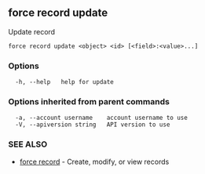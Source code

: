 ## force record update

Update record

```
force record update <object> <id> [<field>:<value>...]
```

### Options

```
  -h, --help   help for update
```

### Options inherited from parent commands

```
  -a, --account username    account username to use
  -V, --apiversion string   API version to use
```

### SEE ALSO

* [force record](force_record.md)	 - Create, modify, or view records

